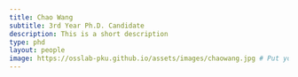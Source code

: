 ```yaml
---
title: Chao Wang
subtitle: 3rd Year Ph.D. Candidate
description: This is a short description
type: phd
layout: people
image: https://osslab-pku.github.io/assets/images/chaowang.jpg # Put your avatar here or upload one
---
```

